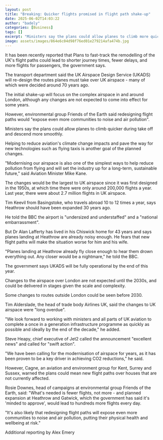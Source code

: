 ```yaml
---
layout: post
title: "Breaking: Quicker flights promised in flight path shake-up"
date: 2025-06-02T14:03:22
author: "badely"
categories: [Business]
tags: []
excerpt: "Ministers say the plans could allow planes to climb more quickly during take off and descend more smoothly."
image: assets/images/864e6c04d98f76ed01e279214afa474b.jpg
---
```


It has been recently reported that Plans to fast-track the remodelling of the UK's flight paths could lead to shorter journey times, fewer delays, and more flights for passengers, the government says.

The transport department said the UK Airspace Design Service (UKADS) will re-design the routes planes must take over UK airspace - many of which were decided around 70 years ago.

The initial shake-up will focus on the complex airspace in and around London, although any changes are not expected to come into effect for some years.

However, environmental group Friends of the Earth said redesigning flight paths would "expose even more communities to noise and air pollution".

Ministers say the plans could allow planes to climb quicker during take off and descend more smoothly.

Helping to reduce aviation's climate change impacts and pave the way for new technologies such as flying taxis is another goal of the planned changes.

"Modernising our airspace is also one of the simplest ways to help reduce pollution from flying and will set the industry up for a long-term, sustainable future," said Aviation Minister Mike Kane.

The changes would be the largest to UK airspace since it was first designed in the 1950s, at which time there were only around 200,000 flights a year. Last year, there were about 2.7 million flights in UK airspace.

Tim Keevil from Basingstoke, who travels abroad 10 to 12 times a year, says Heathrow should have been expanded 30 years ago.

He told the BBC the airport is "undersized and understaffed" and a "national embarrassment".

But Dr Alan Lafferty has lived in his Chiswick home for 43 years and says planes landing at Heathrow are already noisy enough. He fears that new flight paths will make the situation worse for him and his wife.

"Planes landing at Heathrow already fly close enough to hear them drown everything out. Any closer would be a nightmare," he told the BBC.

The government says UKADS will be fully operational by the end of this year.

Changes to the airspace over London are not expected until the 2030s, and could be delivered in stages given the scale and complexity. 

Some changes to routes outside London could be seen before 2030. 

Tim Alderslade, the head of trade body Airlines UK, said the changes to UK airspace were "long overdue".

"We look forward to working with ministers and all parts of UK aviation to complete a once in a generation infrastructure programme as quickly as possible and ideally by the end of the decade," he added.

Steve Heapy, chief executive of Jet2 called the announcement "excellent news" and called for "swift action".

"We have been calling for the modernisation of airspace for years, as it has been proven to be a key driver in achieving CO2 reductions," he said.

However, Cagne, an aviation and environment group for Kent, Surrey and Sussex, warned the plans could mean new flight paths over houses that are not currently affected.

Rosie Downes, head of campaigns at environmental group Friends of the Earth, said: "What's needed is fewer flights, not more - and planned expansion at Heathrow and Gatwick, which the government has said it's 'minded to approve', would lead to hundreds more flights every day.

"It's also likely that redesigning flight paths will expose even more communities to noise and air pollution, putting their physical health and wellbeing at risk."

Additional reporting by Alex Emery

